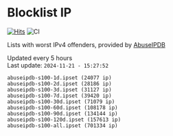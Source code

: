 # Blocklist IP

[![Hits](https://hits.seeyoufarm.com/api/count/incr/badge.svg?url=https%3A%2F%2Fgithub.com%2Fborestad%2Fblocklist-ip%2F&count_bg=%2379C83D&title_bg=%23555555&icon=&icon_color=%23E7E7E7&title=hits&edge_flat=false)](https://hits.seeyoufarm.com)  ![CI](https://img.shields.io/github/workflow/status/borestad/blocklist-ip/CI?style=flat-square)

Lists with worst IPv4 offenders, provided by [AbuseIPDB](https://www.abuseipdb.com/)

<!-- FOOTER-PLACEHOLDER -->
Updated every 5 hours<br>
Last update: `2024-11-21 - 15:27:52`
```
abuseipdb-s100-1d.ipset (24077 ip)
abuseipdb-s100-2d.ipset (28186 ip)
abuseipdb-s100-3d.ipset (31127 ip)
abuseipdb-s100-7d.ipset (39420 ip)
abuseipdb-s100-30d.ipset (71079 ip)
abuseipdb-s100-60d.ipset (108178 ip)
abuseipdb-s100-90d.ipset (134144 ip)
abuseipdb-s100-120d.ipset (157613 ip)
abuseipdb-s100-all.ipset (701334 ip)
```
